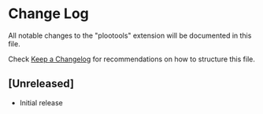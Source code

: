 # Change Log

All notable changes to the "plootools" extension will be documented in this file.

Check [Keep a Changelog](http://keepachangelog.com/) for recommendations on how to structure this file.

## [Unreleased]

- Initial release

